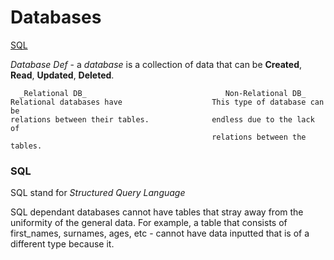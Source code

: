 # Databases 

[SQL](#SQL)

_Database Def_ - a _database_ is a collection of data that can be **Created**,
**Read**, **Updated**, **Deleted**.


      _Relational DB_                               Non-Relational DB_
    Relational databases have                    This type of database can be
    relations between their tables.              endless due to the lack of
                                                 relations between the tables.
### SQL

SQL stand for _Structured Query Language_

SQL dependant databases cannot have tables that stray away from the uniformity
of the general data.
For example, a table that consists of first_names, surnames, ages, etc - cannot
have data inputted that is of a different type because it. 
